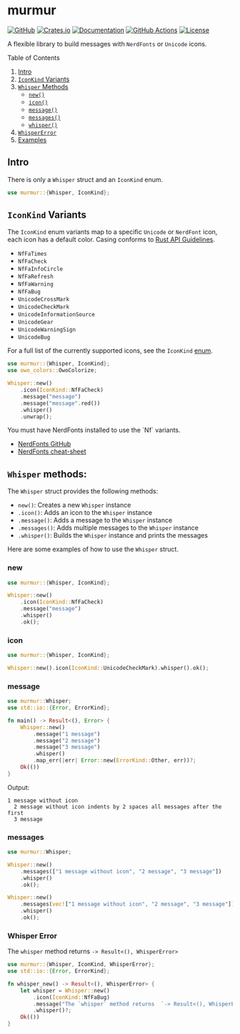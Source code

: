  # murmur

 [![GitHub](https://img.shields.io/badge/github-murmur-blue.svg)](https://github.com/andretcarpizo/murmur)
 [![Crates.io](https://img.shields.io/crates/v/murmur.svg)](https://crates.io/crates/murmur)
 [![Documentation](https://docs.rs/murmur/badge.svg)](https://docs.rs/murmur)
 [![GitHub Actions](https://github.com/andretcarpizo/murmur/actions/workflows/rust.yml/badge.svg)](https://github.com/andretcarpizo/murmur/actions)
 [![License](https://img.shields.io/crates/l/murmur.svg)](https://github.com/andretcarpizo/murmur/blob/main/LICENSE.md)

 A flexible library to build messages with  `NerdFonts` or `Unicode` icons.

 Table of Contents
 1. [Intro](#Intro)
 2. [`IconKind` Variants](#iconkind-variants)
 3. [`Whisper` Methods](#whisper-methods)
    - [`new()`](#new)
    - [`icon()`](#icon)
    - [`message()`](#message)
    - [`messages()`](#messages)
    - [`whisper()`](#whisper)
 4. [`WhisperError`](#whisper-error)
 5. [Examples](https://github.com/andretcarpizo/murmur/tree/main/examples)

 ## Intro

 There is only a `Whisper` struct and an `IconKind` enum.

 ```rust
 use murmur::{Whisper, IconKind};
 ```

 ## `IconKind` Variants

 The `IconKind` enum variants map to a specific `Unicode` or `NerdFont` icon, each icon has a default color.
 Casing conforms to [Rust API Guidelines](https://rust-lang.github.io/api-guidelines/naming.html).

 - `NfFaTimes`
 - `NfFaCheck`
 - `NfFaInfoCircle`
 - `NfFaRefresh`
 - `NfFaWarning`
 - `NfFaBug`
 - `UnicodeCrossMark`
 - `UnicodeCheckMark`
 - `UnicodeInformationSource`
 - `UnicodeGear`
 - `UnicodeWarningSign`
 - `UnicodeBug`


  For a full list of the currently supported icons, see the `IconKind` [enum](https://docs.rs/murmur/1.2.1/murmur/enum.IconKind.htmlhttps://docs.rs/murmur/1.2.1/murmur/enum.IconKind.html).
 ```rust
 use murmur::{Whisper, IconKind};
 use owo_colors::OwoColorize;

 Whisper::new()
     .icon(IconKind::NfFaCheck)
     .message("message")
     .message("message".red())
     .whisper()
     .unwrap();


 ```

 <div class="warning">You must have NerdFonts installed to use the `Nf` variants.</div>

 - [NerdFonts GitHub](https://github.com/ryanoasis/nerd-fonts?tab=readme-ov-files)
 - [NerdFonts cheat-sheet](https://www.nerdfonts.com/cheat-sheet)

 ## `Whisper` methods:

 The `Whisper` struct provides the following methods:

 - `new()`: Creates a new `Whisper` instance
 - `.icon()`: Adds an icon to the `Whisper` instance
 - `.message()`: Adds a message to the `Whisper` instance
 - `.messages()`: Adds multiple messages to the `Whisper` instance
 - `.whisper()`: Builds the `Whisper` instance and prints the messages

 Here are some examples of how to use the `Whisper` struct.

 ### new

 ```rust
 use murmur::{Whisper, IconKind};

 Whisper::new()
     .icon(IconKind::NfFaCheck)
     .message("message")
     .whisper()
     .ok();
 ```

 ### icon
 ```rust
 use murmur::{Whisper, IconKind};

 Whisper::new().icon(IconKind::UnicodeCheckMark).whisper().ok();
 ```

 ### message

 ```rust
 use murmur::Whisper;
 use std::io::{Error, ErrorKind};

 fn main() -> Result<(), Error> {
     Whisper::new()
         .message("1 message")
         .message("2 message")
         .message("3 message")
         .whisper()
         .map_err(|err| Error::new(ErrorKind::Other, err))?;
     Ok(())
 }
 ```
 Output:

 ```text
 1 message without icon
   2 message without icon indents by 2 spaces all messages after the first
   3 message
 ```

 ### messages

 ```rust
 use murmur::Whisper;

 Whisper::new()
     .messages(["1 message without icon", "2 message", "3 message"])
     .whisper()
     .ok();

 Whisper::new()
     .messages(vec!["1 message without icon", "2 message", "3 message"])
     .whisper()
     .ok();
 ```
 ### Whisper Error

 The `whisper` method returns  `-> Result<(), WhisperError>`

 ```rust
 use murmur::{Whisper, IconKind, WhisperError};
 use std::io::{Error, ErrorKind};

 fn whisper_new() -> Result<(), WhisperError> {
     let whisper = Whisper::new()
         .icon(IconKind::NfFaBug)
         .message("The `whisper` method returns  `-> Result<(), WhisperError>`")
         .whisper()?;
     Ok(())
 }
```

